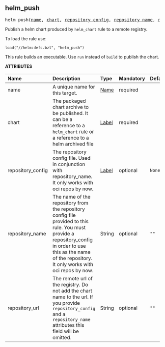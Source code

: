 <!-- Generated with Stardoc: http://skydoc.bazel.build -->



<a id="helm_push"></a>

## helm_push

<pre>
helm_push(<a href="#helm_push-name">name</a>, <a href="#helm_push-chart">chart</a>, <a href="#helm_push-repository_config">repository_config</a>, <a href="#helm_push-repository_name">repository_name</a>, <a href="#helm_push-repository_url">repository_url</a>)
</pre>

Publish a helm chart produced by `helm_chart` rule to a remote registry.

To load the rule use:
```starlark
load("//helm:defs.bzl", "helm_push")
```

This rule builds an executable. Use `run` instead of `build` to publish the chart.

**ATTRIBUTES**


| Name  | Description | Type | Mandatory | Default |
| :------------- | :------------- | :------------- | :------------- | :------------- |
| <a id="helm_push-name"></a>name |  A unique name for this target.   | <a href="https://bazel.build/concepts/labels#target-names">Name</a> | required |  |
| <a id="helm_push-chart"></a>chart |  The packaged chart archive to be published. It can be a reference to a `helm_chart` rule or a reference to a helm archived file   | <a href="https://bazel.build/concepts/labels">Label</a> | required |  |
| <a id="helm_push-repository_config"></a>repository_config |  The repository config file. Used in conjunction with repository_name. It only works with oci repos by now.   | <a href="https://bazel.build/concepts/labels">Label</a> | optional |  `None`  |
| <a id="helm_push-repository_name"></a>repository_name |  The name of the repository from the repository config file provided to this rule. You must provide a repository_config in order to use this as the name of the repository. It only works with oci repos by now.   | String | optional |  `""`  |
| <a id="helm_push-repository_url"></a>repository_url |  The remote url of the registry. Do not add the chart name to the url. If you provide `repository_config` and a `repository_name` attributes this field will be omitted.   | String | optional |  `""`  |


